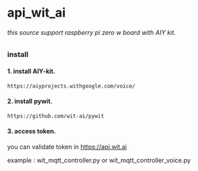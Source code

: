 # api_wit_ai


###### this source support raspberry pi zero w board with AIY kit.

### install

#### 1. install AIY-kit.
```https://aiyprojects.withgoogle.com/voice/```


#### 2. install pywit.
```https://github.com/wit-ai/pywit```





#### 3. access token.
you can validate token in https://api.wit.ai

example : wit_mqtt_controller.py or wit_mqtt_controller_voice.py


